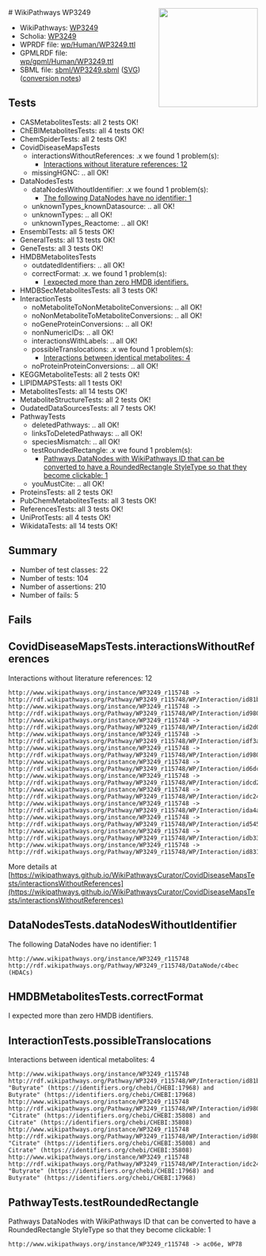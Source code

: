 <img style="float: right; width: 200px" src="../logo.png" />
# WikiPathways WP3249

* WikiPathways: [WP3249](https://identifiers.org/wikipathways:WP3249)
* Scholia: [WP3249](https://scholia.toolforge.org/wikipathways/WP3249)
* WPRDF file: [wp/Human/WP3249.ttl](../wp/Human/WP3249.ttl)
* GPMLRDF file: [wp/gpml/Human/WP3249.ttl](../wp/gpml/Human/WP3249.ttl)
* SBML file: [sbml/WP3249.sbml](../sbml/WP3249.sbml) ([SVG](../sbml/WP3249.svg)) ([conversion notes](../sbml/WP3249.txt))

## Tests
* CASMetabolitesTests: all 2 tests OK!
* ChEBIMetabolitesTests: all 4 tests OK!
* ChemSpiderTests: all 2 tests OK!
* CovidDiseaseMapsTests
    * interactionsWithoutReferences: .x we found 1 problem(s):
        * [Interactions without literature references: 12](#9701cce3)
    * missingHGNC: .. all OK!
* DataNodesTests
    * dataNodesWithoutIdentifier: .x we found 1 problem(s):
        * [The following DataNodes have no identifier: 1](#d2d32fa0)
    * unknownTypes_knownDatasource: .. all OK!
    * unknownTypes: .. all OK!
    * unknownTypes_Reactome: .. all OK!
* EnsemblTests: all 5 tests OK!
* GeneralTests: all 13 tests OK!
* GeneTests: all 3 tests OK!
* HMDBMetabolitesTests
    * outdatedIdentifiers: .. all OK!
    * correctFormat: .x. we found 1 problem(s):
        * [I expected more than zero HMDB identifiers.](#ad154c1e)
* HMDBSecMetabolitesTests: all 3 tests OK!
* InteractionTests
    * noMetaboliteToNonMetaboliteConversions: .. all OK!
    * noNonMetaboliteToMetaboliteConversions: .. all OK!
    * noGeneProteinConversions: .. all OK!
    * nonNumericIDs: .. all OK!
    * interactionsWithLabels: .. all OK!
    * possibleTranslocations: .x we found 1 problem(s):
        * [Interactions between identical metabolites: 4](#d59038c7)
    * noProteinProteinConversions: .. all OK!
* KEGGMetaboliteTests: all 2 tests OK!
* LIPIDMAPSTests: all 1 tests OK!
* MetabolitesTests: all 14 tests OK!
* MetaboliteStructureTests: all 2 tests OK!
* OudatedDataSourcesTests: all 7 tests OK!
* PathwayTests
    * deletedPathways: .. all OK!
    * linksToDeletedPathways: .. all OK!
    * speciesMismatch: .. all OK!
    * testRoundedRectangle: .x we found 1 problem(s):
        * [Pathways DataNodes with WikiPathways ID that can be converted to have a RoundedRectangle StyleType so that they become clickable: 1](#9fbad3cb)
    * youMustCite: .. all OK!
* ProteinsTests: all 2 tests OK!
* PubChemMetabolitesTests: all 3 tests OK!
* ReferencesTests: all 3 tests OK!
* UniProtTests: all 4 tests OK!
* WikidataTests: all 14 tests OK!


## Summary

* Number of test classes: 22
* Number of tests: 104
* Number of assertions: 210
* Number of fails: 5

## Fails

<a name="9701cce3" />

## CovidDiseaseMapsTests.interactionsWithoutReferences

Interactions without literature references: 12
```
http://www.wikipathways.org/instance/WP3249_r115748 -> http://rdf.wikipathways.org/Pathway/WP3249_r115748/WP/Interaction/id81b34331
http://www.wikipathways.org/instance/WP3249_r115748 -> http://rdf.wikipathways.org/Pathway/WP3249_r115748/WP/Interaction/id9804a251_1
http://www.wikipathways.org/instance/WP3249_r115748 -> http://rdf.wikipathways.org/Pathway/WP3249_r115748/WP/Interaction/id2d0a4b1d
http://www.wikipathways.org/instance/WP3249_r115748 -> http://rdf.wikipathways.org/Pathway/WP3249_r115748/WP/Interaction/idf3a20ce1
http://www.wikipathways.org/instance/WP3249_r115748 -> http://rdf.wikipathways.org/Pathway/WP3249_r115748/WP/Interaction/id9804a251_2
http://www.wikipathways.org/instance/WP3249_r115748 -> http://rdf.wikipathways.org/Pathway/WP3249_r115748/WP/Interaction/id6dc40e6d
http://www.wikipathways.org/instance/WP3249_r115748 -> http://rdf.wikipathways.org/Pathway/WP3249_r115748/WP/Interaction/idcd2be9d8
http://www.wikipathways.org/instance/WP3249_r115748 -> http://rdf.wikipathways.org/Pathway/WP3249_r115748/WP/Interaction/idc24c6072
http://www.wikipathways.org/instance/WP3249_r115748 -> http://rdf.wikipathways.org/Pathway/WP3249_r115748/WP/Interaction/ida4a53531
http://www.wikipathways.org/instance/WP3249_r115748 -> http://rdf.wikipathways.org/Pathway/WP3249_r115748/WP/Interaction/id5457525d
http://www.wikipathways.org/instance/WP3249_r115748 -> http://rdf.wikipathways.org/Pathway/WP3249_r115748/WP/Interaction/idb33be4fb
http://www.wikipathways.org/instance/WP3249_r115748 -> http://rdf.wikipathways.org/Pathway/WP3249_r115748/WP/Interaction/id831c4ab3
```

More details at [https://wikipathways.github.io/WikiPathwaysCurator/CovidDiseaseMapsTests/interactionsWithoutReferences](https://wikipathways.github.io/WikiPathwaysCurator/CovidDiseaseMapsTests/interactionsWithoutReferences)

<a name="d2d32fa0" />

## DataNodesTests.dataNodesWithoutIdentifier

The following DataNodes have no identifier: 1
```
http://www.wikipathways.org/instance/WP3249_r115748 http://rdf.wikipathways.org/Pathway/WP3249_r115748/DataNode/c4bec (HDACs)
```

<a name="ad154c1e" />

## HMDBMetabolitesTests.correctFormat

I expected more than zero HMDB identifiers.
<a name="d59038c7" />

## InteractionTests.possibleTranslocations

Interactions between identical metabolites: 4
```
http://www.wikipathways.org/instance/WP3249_r115748 http://rdf.wikipathways.org/Pathway/WP3249_r115748/WP/Interaction/id81b34331 "Butyrate" (https://identifiers.org/chebi/CHEBI:17968) and 
Butyrate" (https://identifiers.org/chebi/CHEBI:17968)
http://www.wikipathways.org/instance/WP3249_r115748 http://rdf.wikipathways.org/Pathway/WP3249_r115748/WP/Interaction/id9804a251_1 "Citrate" (https://identifiers.org/chebi/CHEBI:35808) and 
Citrate" (https://identifiers.org/chebi/CHEBI:35808)
http://www.wikipathways.org/instance/WP3249_r115748 http://rdf.wikipathways.org/Pathway/WP3249_r115748/WP/Interaction/id9804a251_2 "Citrate" (https://identifiers.org/chebi/CHEBI:35808) and 
Citrate" (https://identifiers.org/chebi/CHEBI:35808)
http://www.wikipathways.org/instance/WP3249_r115748 http://rdf.wikipathways.org/Pathway/WP3249_r115748/WP/Interaction/idc24c6072 "Butyrate" (https://identifiers.org/chebi/CHEBI:17968) and 
Butyrate" (https://identifiers.org/chebi/CHEBI:17968)
```

<a name="9fbad3cb" />

## PathwayTests.testRoundedRectangle

Pathways DataNodes with WikiPathways ID that can be converted to have a RoundedRectangle StyleType so that they become clickable: 1
```
http://www.wikipathways.org/instance/WP3249_r115748 -> ac06e, WP78
 ```

